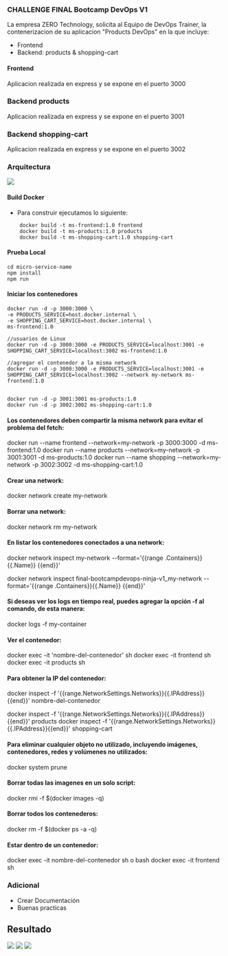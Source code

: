 ### CHALLENGE FINAL Bootcamp DevOps V1

La empresa ZERO Technology, solicita al Equipo de DevOps Trainer, la contenerizacion de su aplicacion "Products DevOps" en la que incluye:

- Frontend
- Backend: products & shopping-cart

#### Frontend
Aplicacion realizada en express y se expone en el puerto 3000

### Backend products
Aplicacion realizada en express y se expone en el puerto 3001

### Backend shopping-cart
Aplicacion realizada en express y se expone en el puerto 3002

### Arquitectura

![](docs/k8s_architecture.png)

#### Build Docker 
- Para construir ejecutamos lo siguiente:
```
    docker build -t ms-frontend:1.0 frontend
    docker build -t ms-products:1.0 products
    docker build -t ms-shopping-cart:1.0 shopping-cart
```
#### Prueba Local
    cd micro-service-name 
    npm install
    npm run
    

#### Iniciar los contenedores 
    docker run -d -p 3000:3000 \
    -e PRODUCTS_SERVICE=host.docker.internal \
    -e SHOPPING_CART_SERVICE=host.docker.internal \
    ms-frontend:1.0

    //usuarios de Linux
    docker run -d -p 3000:3000 -e PRODUCTS_SERVICE=localhost:3001 -e SHOPPING_CART_SERVICE=localhost:3002 ms-frontend:1.0

    //agregar el contenedor a la misma network
    docker run -d -p 3000:3000 -e PRODUCTS_SERVICE=localhost:3001 -e SHOPPING_CART_SERVICE=localhost:3002 --network my-network ms-frontend:1.0


    docker run -d -p 3001:3001 ms-products:1.0
    docker run -d -p 3002:3002 ms-shopping-cart:1.0

#### Los contenedores deben compartir la misma network para evitar el problema del fetch:
docker run --name frontend --network=my-network -p 3000:3000 -d ms-frontend:1.0
docker run --name products --network=my-network -p 3001:3001 -d ms-products:1.0
docker run --name shopping --network=my-network -p 3002:3002 -d ms-shopping-cart:1.0

#### Crear una network:
docker network create my-network

#### Borrar una network:
docker network rm my-network

#### En listar los contenedores conectados a una network:
docker network inspect my-network --format='{{range .Containers}}{{.Name}} {{end}}'

docker network inspect final-bootcampdevops-ninja-v1_my-network --format='{{range .Containers}}{{.Name}} {{end}}'

#### Si deseas ver los logs en tiempo real, puedes agregar la opción -f al comando, de esta manera:
docker logs -f my-container

#### Ver el contenedor:
docker exec -it 'nombre-del-contenedor' sh
docker exec -it frontend sh
docker exec -it products sh

#### Para obtener la IP del contenedor:
docker inspect -f '{{range.NetworkSettings.Networks}}{{.IPAddress}}{{end}}' nombre-del-contenedor

docker inspect -f '{{range.NetworkSettings.Networks}}{{.IPAddress}}{{end}}' products
docker inspect -f '{{range.NetworkSettings.Networks}}{{.IPAddress}}{{end}}' shopping-cart

#### Para eliminar cualquier objeto no utilizado, incluyendo imágenes, contenedores, redes y volúmenes no utilizados:
docker system prune

#### Borrar todas las imagenes en un solo script:
docker rmi -f $(docker images -q)

#### Borrar todos los contenederos:
docker rm -f $(docker ps -a -q)

#### Estar dentro de un contenedor:
 docker exec -it nombre-del-contenedor  sh o bash
 docker exec -it frontend  sh





### Adicional 
- Crear Documentación
- Buenas practicas

## Resultado

![](docs/1.png)
![](docs/2.png)
![](docs/3.png)
